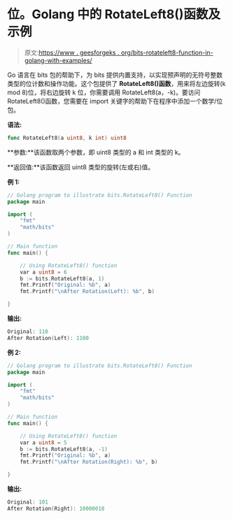 # 位。Golang 中的 RotateLeft8()函数及示例

> 原文:[https://www . geesforgeks . org/bits-rotateleft8-function-in-golang-with-examples/](https://www.geeksforgeeks.org/bits-rotateleft8-function-in-golang-with-examples/)

Go 语言在 bits 包的帮助下，为 bits 提供内置支持，以实现预声明的无符号整数类型的位计数和操作功能。这个包提供了 **RotateLeft8()函数**，用来将左边旋转(k mod 8)位，将右边旋转 k 位，你需要调用 RotateLeft8(a，-k)。要访问 RotateLeft8()函数，您需要在 import 关键字的帮助下在程序中添加一个数学/位包。

**语法:**

```go
func RotateLeft8(a uint8, k int) uint8
```

**参数:**该函数取两个参数，即 uint8 类型的 a 和 int 类型的 k。

**返回值:**该函数返回 uint8 类型的旋转(左或右)值。

**例 1:**

```go
// Golang program to illustrate bits.RotateLeft8() Function
package main

import (
    "fmt"
    "math/bits"
)

// Main function
func main() {

    // Using RotateLeft8() function
    var a uint8 = 6
    b := bits.RotateLeft8(a, 1)
    fmt.Printf("Original: %b", a)
    fmt.Printf("\nAfter Rotation(Left): %b", b)

}
```

**输出:**

```go
Original: 110
After Rotation(Left): 1100

```

**例 2:**

```go
// Golang program to illustrate bits.RotateLeft8() Function
package main

import (
    "fmt"
    "math/bits"
)

// Main function
func main() {

    // Using RotateLeft8() function
    var a uint8 = 5
    b := bits.RotateLeft8(a, -1)
    fmt.Printf("Original: %b", a)
    fmt.Printf("\nAfter Rotation(Right): %b", b)

}
```

**输出:**

```go
Original: 101
After Rotation(Right): 10000010

```